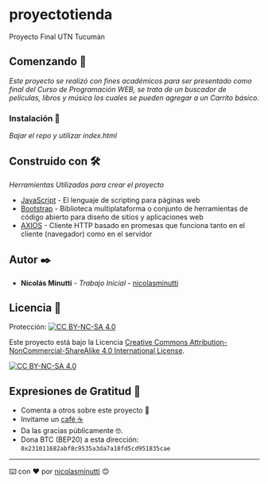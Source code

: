 # proyectotienda
Proyecto Final UTN Tucumán

## Comenzando 🚀

_Este proyecto se realizó con fines académicos para ser presentado como final del Curso de Programación WEB, se trata de un buscador de películas, libros y música los cuales se pueden agregar a un Carrito básico._

### Instalación 🔧

_Bajar el repo y utilizar index.html_

## Construido con 🛠️

_Herramientas Utilizadas para crear el proyecto_

* [JavaScript](https://developer.mozilla.org/es/docs/Web/JavaScript) - El lenguaje de scripting para páginas web
* [Bootstrap](https://getbootstrap.com/docs/5.1/getting-started/introduction/) - Biblioteca multiplataforma o conjunto de herramientas de código abierto para diseño de sitios y aplicaciones web
* [AXIOS](https://axios-http.com/docs/intro) - Cliente HTTP basado en promesas que funciona tanto en el cliente (navegador) como en el servidor

## Autor ✒️

* **Nicolás Minutti** - *Trabajo Inicial* - [nicolasminutti](https://github.com/nicolasminutti)

## Licencia 📄

Protección: [![CC BY-NC-SA 4.0][cc-by-nc-sa-shield]][cc-by-nc-sa]

Este proyecto está bajo la Licencia
[Creative Commons Attribution-NonCommercial-ShareAlike 4.0 International License][cc-by-nc-sa].

[![CC BY-NC-SA 4.0][cc-by-nc-sa-image]][cc-by-nc-sa]

[cc-by-nc-sa]: http://creativecommons.org/licenses/by-nc-sa/4.0/
[cc-by-nc-sa-image]: https://licensebuttons.net/l/by-nc-sa/4.0/88x31.png
[cc-by-nc-sa-shield]: https://img.shields.io/badge/License-CC%20BY--NC--SA%204.0-lightgrey.svg

## Expresiones de Gratitud 🎁

* Comenta a otros sobre este proyecto 📢
* Invitame un [café ☕](https://www.buymeacoffee.com/nicolasminutti)
* Da las gracias públicamente 🤓.
* Dona BTC (BEP20) a esta dirección: `0x231011682abf8c9535a3da7a18fd5cd951835cae`

---
⌨️ con ❤️ por [nicolasminutti](https://github.com/nicolasminutti) 😊
